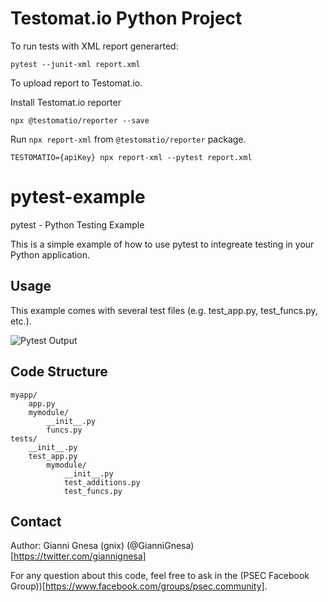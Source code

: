 # Testomat.io Python Project

To run tests with XML report generarted:

```
pytest --junit-xml report.xml
```

To upload report to Testomat.io.

Install Testomat.io reporter

```
npx @testomatio/reporter --save
```

Run `npx report-xml` from `@testomatio/reporter` package.

```
TESTOMATIO={apiKey} npx report-xml --pytest report.xml
```


# pytest-example
pytest - Python Testing Example

This is a simple example of how to use pytest to integreate testing in your Python application.


## Usage
This example comes with several test files (e.g. test_app.py, test_funcs.py, etc.).


![Pytest Output](https://github.com/ptracesecurity/pytest-example/blob/media/pytest_output.png)



## Code Structure

```
myapp/
    app.py
    mymodule/
        __init__.py
        funcs.py
tests/
    __init__.py
    test_app.py
        mymodule/
            __init__.py
            test_additions.py
            test_funcs.py
```

## Contact

Author: Gianni Gnesa (gnix) (@GianniGnesa)[https://twitter.com/giannignesa]

For any question about this code, feel free to ask in the (PSEC Facebook Group))[https://www.facebook.com/groups/psec.community].
